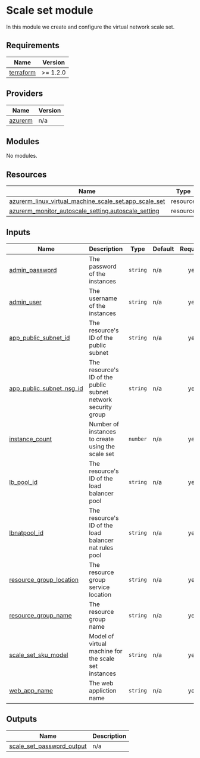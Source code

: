 # Scale set module
In this module we create and configure the virtual network scale set.

<!-- BEGIN_TF_DOCS -->
## Requirements

| Name | Version |
|------|---------|
| <a name="requirement_terraform"></a> [terraform](#requirement\_terraform) | >= 1.2.0 |

## Providers

| Name | Version |
|------|---------|
| <a name="provider_azurerm"></a> [azurerm](#provider\_azurerm) | n/a |

## Modules

No modules.

## Resources

| Name | Type |
|------|------|
| [azurerm_linux_virtual_machine_scale_set.app_scale_set](https://registry.terraform.io/providers/hashicorp/azurerm/latest/docs/resources/linux_virtual_machine_scale_set) | resource |
| [azurerm_monitor_autoscale_setting.autoscale_setting](https://registry.terraform.io/providers/hashicorp/azurerm/latest/docs/resources/monitor_autoscale_setting) | resource |

## Inputs

| Name | Description | Type | Default | Required |
|------|-------------|------|---------|:--------:|
| <a name="input_admin_password"></a> [admin\_password](#input\_admin\_password) | The password of the instances | `string` | n/a | yes |
| <a name="input_admin_user"></a> [admin\_user](#input\_admin\_user) | The username of the instances | `string` | n/a | yes |
| <a name="input_app_public_subnet_id"></a> [app\_public\_subnet\_id](#input\_app\_public\_subnet\_id) | The resource's ID of the public subnet | `string` | n/a | yes |
| <a name="input_app_public_subnet_nsg_id"></a> [app\_public\_subnet\_nsg\_id](#input\_app\_public\_subnet\_nsg\_id) | The resource's ID of the public subnet network security group | `string` | n/a | yes |
| <a name="input_instance_count"></a> [instance\_count](#input\_instance\_count) | Number of instances to create using the scale set | `number` | n/a | yes |
| <a name="input_lb_pool_id"></a> [lb\_pool\_id](#input\_lb\_pool\_id) | The resource's ID of the load balancer pool | `string` | n/a | yes |
| <a name="input_lbnatpool_id"></a> [lbnatpool\_id](#input\_lbnatpool\_id) | The resource's ID of the load balancer nat rules pool | `string` | n/a | yes |
| <a name="input_resource_group_location"></a> [resource\_group\_location](#input\_resource\_group\_location) | The resource group service location | `string` | n/a | yes |
| <a name="input_resource_group_name"></a> [resource\_group\_name](#input\_resource\_group\_name) | The resource group name | `string` | n/a | yes |
| <a name="input_scale_set_sku_model"></a> [scale\_set\_sku\_model](#input\_scale\_set\_sku\_model) | Model of virtual machine for the scale set instances | `string` | n/a | yes |
| <a name="input_web_app_name"></a> [web\_app\_name](#input\_web\_app\_name) | The web appliction name | `string` | n/a | yes |

## Outputs

| Name | Description |
|------|-------------|
| <a name="output_scale_set_password_output"></a> [scale\_set\_password\_output](#output\_scale\_set\_password\_output) | n/a |
<!-- END_TF_DOCS -->